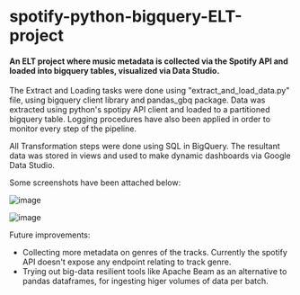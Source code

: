 # spotify-python-bigquery-ELT-project
#### An ELT project where music metadata is collected via the Spotify API and loaded into bigquery tables, visualized via Data Studio.

The Extract and Loading tasks were done using "extract_and_load_data.py" file, using bigquery client library and pandas_gbq package. Data was extracted using python's spotipy API client and loaded to a partitioned bigquery table. Logging procedures have also been applied in order to monitor every step of the pipeline.

All Transformation steps were done using SQL in BigQuery. The resultant data was stored in views and used to make dynamic dashboards via Google Data Studio.

Some screenshots have been attached below:

![image](https://user-images.githubusercontent.com/65105994/187060283-cb13bf29-99e5-4fc9-8894-9106c9c589e2.png)

![image](https://user-images.githubusercontent.com/65105994/187060314-0bee00d3-bb41-43a1-9a65-a69cc0e5cca6.png)

Future improvements:
* Collecting more metadata on genres of the tracks. Currently the spotify API doesn't expose any endpoint relating to track genre.
* Trying out big-data resilient tools like Apache Beam as an alternative to pandas dataframes, for ingesting higer volumes of data per batch.   
